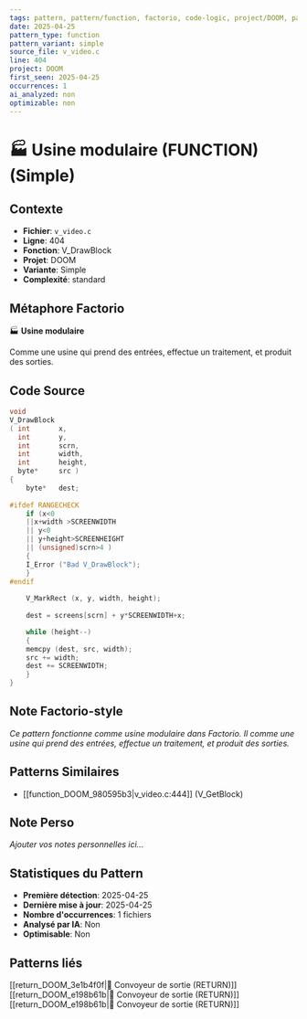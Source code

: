 ```yaml
---
tags: pattern, pattern/function, factorio, code-logic, project/DOOM, pattern/variant/simple
date: 2025-04-25
pattern_type: function
pattern_variant: simple
source_file: v_video.c
line: 404
project: DOOM
first_seen: 2025-04-25
occurrences: 1
ai_analyzed: non
optimizable: non
---
```


# 🏭 Usine modulaire (FUNCTION) (Simple)

## Contexte
- **Fichier**: `v_video.c`
- **Ligne**: 404
- **Fonction**: V_DrawBlock
- **Projet**: DOOM
- **Variante**: Simple
- **Complexité**: standard

## Métaphore Factorio
🏭 **Usine modulaire**

Comme une usine qui prend des entrées, effectue un traitement, et produit des sorties.

## Code Source
```c
void
V_DrawBlock
( int		x,
  int		y,
  int		scrn,
  int		width,
  int		height,
  byte*		src ) 
{ 
    byte*	dest; 
	 
#ifdef RANGECHECK 
    if (x<0
	||x+width >SCREENWIDTH
	|| y<0
	|| y+height>SCREENHEIGHT 
	|| (unsigned)scrn>4 )
    {
	I_Error ("Bad V_DrawBlock");
    }
#endif 
 
    V_MarkRect (x, y, width, height); 
 
    dest = screens[scrn] + y*SCREENWIDTH+x; 

    while (height--) 
    { 
	memcpy (dest, src, width); 
	src += width; 
	dest += SCREENWIDTH; 
    } 
}
```

## Note Factorio-style
*Ce pattern fonctionne comme usine modulaire dans Factorio. Il comme une usine qui prend des entrées, effectue un traitement, et produit des sorties.*

## Patterns Similaires
- [[function_DOOM_980595b3|v_video.c:444]] (V_GetBlock)

## Note Perso
*Ajouter vos notes personnelles ici...*

## Statistiques du Pattern
- **Première détection**: 2025-04-25
- **Dernière mise à jour**: 2025-04-25
- **Nombre d'occurrences**: 1 fichiers
- **Analysé par IA**: Non
- **Optimisable**: Non

## Patterns liés
[[return_DOOM_3e1b4f0f|🚚 Convoyeur de sortie (RETURN)]]
[[return_DOOM_e198b61b|🚚 Convoyeur de sortie (RETURN)]]
[[return_DOOM_e198b61b|🚚 Convoyeur de sortie (RETURN)]]
